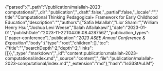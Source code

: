 {"parsed":{"_path":"/publication/malallah-2023-computational","_dir":"publication","_draft":false,"_partial":false,"_locale":"","title":"Computational Thinking Pedagogical+ Framework for Early Childhood Education","description":"","authors":["Safia Malallah","Lior Shamir","William Henry Hsu","Joshua Levi Weese","Salah Alfailakawi"],"date":"2023-01-01","publishDate":"2023-11-22T04:06:08.428756Z","publication_types":["paper-conference"],"publication":"*2023 ASEE Annual Conference & Exposition*","body":{"type":"root","children":[],"toc":{"title":"","searchDepth":2,"depth":2,"links":[]}},"_type":"markdown","_id":"content:publication:malallah-2023-computational:index.md","_source":"content","_file":"publication/malallah-2023-computational/index.md","_extension":"md"},"hash":"IsG3StAuLM"}